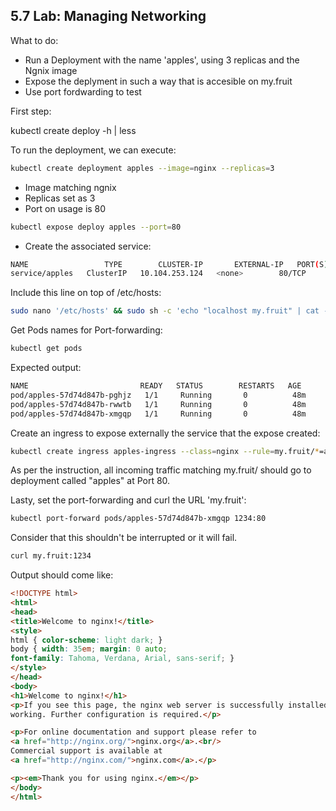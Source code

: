 ## 5.7 Lab: Managing Networking

What to do:
- Run a Deployment with the name 'apples', using 3 replicas and the Ngnix image
- Expose the deplyment in such a way that is accesible on my.fruit
- Use port fordwarding to test



First step:

kubectl create deploy -h | less

To run the deployment, we can execute:

```bash
kubectl create deployment apples --image=nginx --replicas=3 
```
- Image matching ngnix
- Replicas set as 3
- Port on usage is 80

```bash
kubectl expose deploy apples --port=80
```
- Create the associated service:

```bash
NAME                 TYPE        CLUSTER-IP       EXTERNAL-IP   PORT(S)        AGE
service/apples   ClusterIP   10.104.253.124   <none>        80/TCP         64s
```

Include this line on top of /etc/hosts:
```bash
sudo nano '/etc/hosts' && sudo sh -c 'echo "localhost my.fruit" | cat - /etc/hosts > /tmp/hosts_temp && mv /tmp/hosts_temp /etc/hosts'
```

Get Pods names for Port-forwarding:
```bash
kubectl get pods
```
Expected output:
``` bash
NAME                         READY   STATUS        RESTARTS   AGE
pod/apples-57d74d847b-pghjz   1/1     Running       0          48m
pod/apples-57d74d847b-rwwtb   1/1     Running       0          48m
pod/apples-57d74d847b-xmgqp   1/1     Running       0          48m
```


Create an ingress to expose externally the service that the expose created:
```bash
kubectl create ingress apples-ingress --class=nginx --rule=my.fruit/*=apples:80
```
As per the instruction, all incoming traffic matching my.fruit/ should go to deployment called "apples" at Port 80.

Lasty, set the port-forwarding and curl the URL 'my.fruit':
```bash
kubectl port-forward pods/apples-57d74d847b-xmgqp 1234:80
```
Consider that this shouldn't be interrupted or it will fail.

```bash
curl my.fruit:1234
```


Output should come like:

```html
<!DOCTYPE html>
<html>
<head>
<title>Welcome to nginx!</title>
<style>
html { color-scheme: light dark; }
body { width: 35em; margin: 0 auto;
font-family: Tahoma, Verdana, Arial, sans-serif; }
</style>
</head>
<body>
<h1>Welcome to nginx!</h1>
<p>If you see this page, the nginx web server is successfully installed and
working. Further configuration is required.</p>

<p>For online documentation and support please refer to
<a href="http://nginx.org/">nginx.org</a>.<br/>
Commercial support is available at
<a href="http://nginx.com/">nginx.com</a>.</p>

<p><em>Thank you for using nginx.</em></p>
</body>
</html>
```